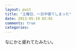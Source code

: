 ```yaml
---
layout: post
title: "土曜日、一日中寝てしまった"
date: 2013-05-19 02:01
comments: true
categories:
---
```

なにかと疲れてたみたい。
